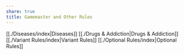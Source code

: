 ```yaml
---
share: true
title: Gamemaster and Other Rules
---
```

[[./Diseases/index|Diseases]]
[[./Drugs & Addiction|Drugs & Addiction]]
[[./Variant Rules/index|Variant Rules]]
[[./Optional Rules/index|Optional Rules]]